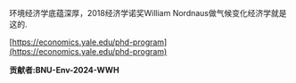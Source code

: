 环境经济学底蕴深厚，2018经济学诺奖William Nordnaus做气候变化经济学就是这的.

[https://economics.yale.edu/phd-program](https://economics.yale.edu/phd-program)

**贡献者:BNU-Env-2024-WWH**